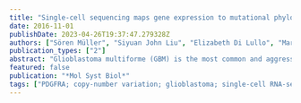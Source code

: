 ```yaml
---
title: "Single-cell sequencing maps gene expression to mutational phylogenies in PDGF- and EGF-driven gliomas"
date: 2016-11-01
publishDate: 2023-04-26T19:37:47.279328Z
authors: ["Sören Müller", "Siyuan John Liu", "Elizabeth Di Lullo", "Martina Malatesta", "Alex A Pollen", "Tomasz J Nowakowski", "Gary Kohanbash", "Manish Aghi", "Arnold R Kriegstein", "Daniel A Lim", "Aaron Diaz"]
publication_types: ["2"]
abstract: "Glioblastoma multiforme (GBM) is the most common and aggressive type of primary brain tumor. Epidermal growth factor (EGF) and platelet-derived growth factor (PDGF) receptors are frequently amplified and/or possess gain-of-function mutations in GBM However, clinical trials of tyrosine-kinase inhibitors have shown disappointing efficacy, in part due to intra-tumor heterogeneity. To assess the effect of clonal heterogeneity on gene expression, we derived an approach to map single-cell expression profiles to sequentially acquired mutations identified from exome sequencing. Using 288 single cells, we constructed high-resolution phylogenies of EGF-driven and PDGF-driven GBMs, modeling transcriptional kinetics during tumor evolution. Descending the phylogenetic tree of a PDGF-driven tumor corresponded to a progressive induction of an oligodendrocyte progenitor-like cell type, expressing pro-angiogenic factors. In contrast, phylogenetic analysis of an EGFR-amplified tumor showed an up-regulation of pro-invasive genes. An in-frame deletion in a specific dimerization domain of PDGF receptor correlates with an up-regulation of growth pathways in a proneural GBM and enhances proliferation when ectopically expressed in glioma cell lines. In-frame deletions in this domain are frequent in public GBM data."
featured: false
publication: "*Mol Syst Biol*"
tags: ["PDGFRA; copy‐number variation; glioblastoma; single‐cell RNA‐sequencing; tumor phylogeny"]
---
```


